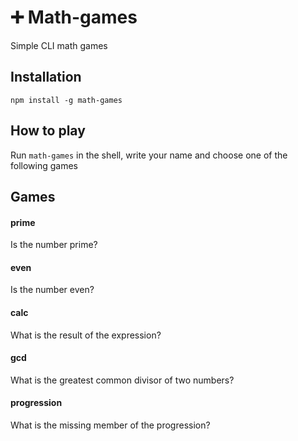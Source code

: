 # :heavy_plus_sign: Math-games
Simple CLI math games
## Installation
`npm install -g math-games`
## How to play
Run `math-games` in the shell, write your name and choose one of the following games
## Games
#### prime
Is the number prime?
#### even
Is the number even?
#### calc
What is the result of the expression?
#### gcd
What is the greatest common divisor of two numbers?
#### progression
What is the missing member of the progression?
